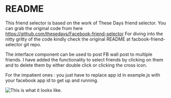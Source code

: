 README
=========================================
This friend selector is based on the work of These Days friend selector. You can grab the original code from here https://github.com/thesedays/Facebook-friend-selector
For diving into the nitty gritty of the code kindly check the original README at facbook-friend-selector git repo.

The interface component can be used to post FB wall post to multiple friends. I have added the functionality to select friends by clicking on them and to delete them by either double click or clicking the cross icon.

For the impatient ones : you just have to replace app id in example.js with your facebook app id to get up and running.

![This is what it looks like.](https://github.com/thebitmonk/fb-friend-selector/blob/master/fb_friend_selector.png?raw=true)

